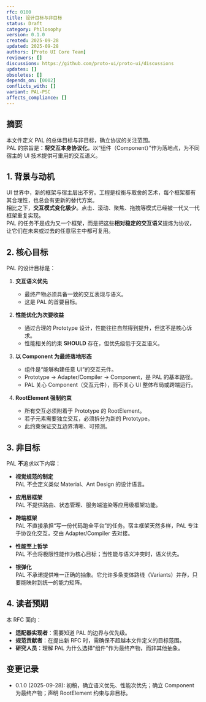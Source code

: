 ```yaml
---
rfc: 0100
title: 设计目标与非目标
status: Draft
category: Philosophy
version: 0.1.0
created: 2025-09-28
updated: 2025-09-28
authors: [Proto UI Core Team]
reviewers: []
discussions: https://github.com/proto-ui/proto-ui/discussions
updates: []
obsoletes: []
depends_on: [0002]
conflicts_with: []
variant: PAL-PSC
affects_compliance: []
---
```


## 摘要

本文件定义 PAL 的总体目标与非目标，确立协议的关注范围。  
PAL 的宗旨是：**将交互本身协议化**，以“组件（Component）”作为落地点，为不同宿主的 UI 技术提供可重用的交互语义。  

## 1. 背景与动机

UI 世界中，新的框架与宿主层出不穷。工程是权衡与取舍的艺术，每个框架都有其合理性，也总会有更新的替代方案。  
相比之下，**交互模式变化极少**。点击、滚动、聚焦、拖拽等模式已经被一代又一代框架重复实现。  
PAL 的任务不是成为又一个框架，而是把这些**相对稳定的交互语义**提炼为协议，让它们在未来或过去的任意宿主中都可复用。  

## 2. 核心目标

PAL 的设计目标是：

1. **交互语义优先**  
   - 最终产物必须具备一致的交互表现与语义。  
   - 这是 PAL 的首要目标。  

2. **性能优化为次要收益**  
   - 通过合理的 Prototype 设计，性能往往自然得到提升，但这不是核心诉求。  
   - 性能相关的约束 **SHOULD** 存在，但优先级低于交互语义。  

3. **以 Component 为最终落地形态**  
   - 组件是“能够构建任意 UI”的交互元件。  
   - Prototype → Adapter/Compiler → Component，是 PAL 的基本路径。  
   - PAL 关心 Component（交互元件），而不关心 UI 整体布局或跨端运行。  

4. **RootElement 强制约束**  
   - 所有交互必须附着于 Prototype 的 RootElement。  
   - 若子元素需要独立交互，必须拆分为新的 Prototype。  
   - 此约束保证交互边界清晰、可预测。  

## 3. 非目标

PAL **不**追求以下内容：

- **视觉规范的制定**  
  PAL 不会定义类似 Material、Ant Design 的设计语言。  

- **应用层框架**  
  PAL 不提供路由、状态管理、服务端渲染等应用级框架功能。  

- **跨端框架**  
  PAL 不直接承担“写一份代码跑全平台”的任务。宿主框架天然多样，PAL 专注于协议化交互，交由 Adapter/Compiler 去对接。  

- **性能至上哲学**  
  PAL 不会将极限性能作为核心目标；当性能与语义冲突时，语义优先。  

- **银弹化**  
  PAL 不承诺提供唯一正确的抽象。它允许多条变体路线（Variants）并存，只要能映射到统一的能力矩阵。  

## 4. 读者预期

本 RFC 面向：  
- **适配器实现者**：需要知道 PAL 的边界与优先级。  
- **规范贡献者**：在提出新 RFC 时，需确保不超越本文件定义的目标范围。  
- **研究人员**：理解 PAL 为什么选择“组件”作为最终产物，而非其他抽象。  

## 变更记录

- 0.1.0 (2025-09-28): 初稿，确立语义优先、性能次优先；确立 Component 为最终产物；声明 RootElement 约束与非目标。
